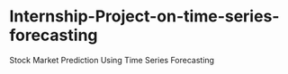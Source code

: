 # Internship-Project-on-time-series-forecasting
Stock Market Prediction Using Time Series Forecasting
